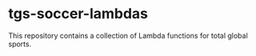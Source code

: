 # tgs-soccer-lambdas
This repository contains a collection of Lambda functions for total global sports.
